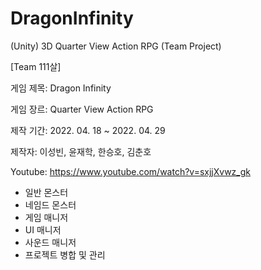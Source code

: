 # DragonInfinity

(Unity) 3D Quarter View Action RPG (Team Project)

[Team 111살]

게임 제목: Dragon Infinity

게임 장르: Quarter View Action RPG

제작 기간: 2022. 04. 18 ~ 2022. 04. 29

제작자: 이성빈, 윤재학, 한승호, 김춘호

Youtube: https://www.youtube.com/watch?v=sxjjXvwz_gk

- 일반 몬스터
- 네임드 몬스터
- 게임 매니저
- UI 매니저
- 사운드 매니저
- 프로젝트 병합 및 관리
